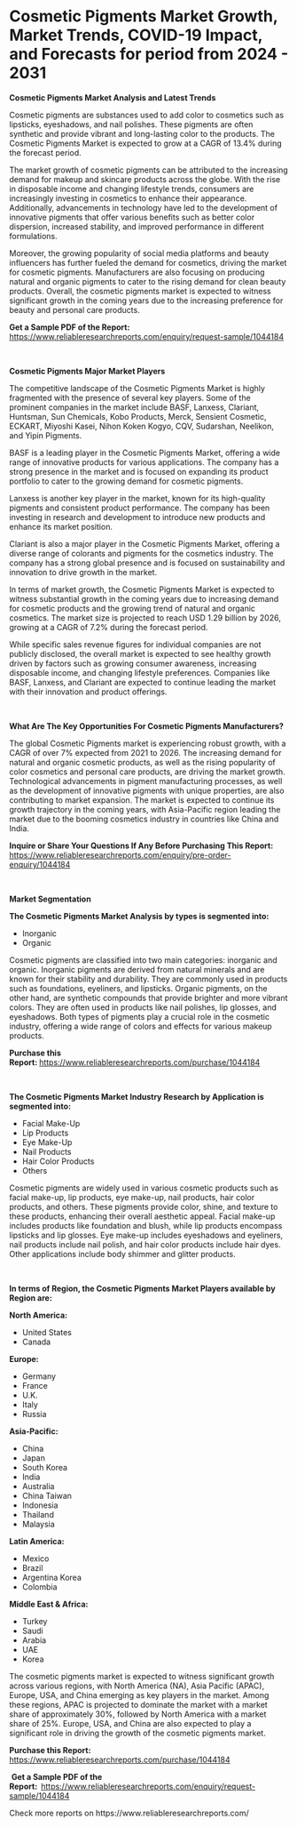 <p><h1>Cosmetic Pigments Market Growth, Market Trends, COVID-19 Impact, and Forecasts for period from 2024 - 2031</h1></p><p><strong>Cosmetic Pigments Market Analysis and Latest Trends</strong></p>
<p><p>Cosmetic pigments are substances used to add color to cosmetics such as lipsticks, eyeshadows, and nail polishes. These pigments are often synthetic and provide vibrant and long-lasting color to the products. The Cosmetic Pigments Market is expected to grow at a CAGR of 13.4% during the forecast period.</p><p>The market growth of cosmetic pigments can be attributed to the increasing demand for makeup and skincare products across the globe. With the rise in disposable income and changing lifestyle trends, consumers are increasingly investing in cosmetics to enhance their appearance. Additionally, advancements in technology have led to the development of innovative pigments that offer various benefits such as better color dispersion, increased stability, and improved performance in different formulations.</p><p>Moreover, the growing popularity of social media platforms and beauty influencers has further fueled the demand for cosmetics, driving the market for cosmetic pigments. Manufacturers are also focusing on producing natural and organic pigments to cater to the rising demand for clean beauty products. Overall, the cosmetic pigments market is expected to witness significant growth in the coming years due to the increasing preference for beauty and personal care products.</p></p>
<p><strong>Get a Sample PDF of the Report:&nbsp;</strong> <a href="https://www.reliableresearchreports.com/enquiry/request-sample/1044184">https://www.reliableresearchreports.com/enquiry/request-sample/1044184</a></p>
<p>&nbsp;</p>
<p><strong>Cosmetic Pigments Major Market Players</strong></p>
<p><p>The competitive landscape of the Cosmetic Pigments Market is highly fragmented with the presence of several key players. Some of the prominent companies in the market include BASF, Lanxess, Clariant, Huntsman, Sun Chemicals, Kobo Products, Merck, Sensient Cosmetic, ECKART, Miyoshi Kasei, Nihon Koken Kogyo, CQV, Sudarshan, Neelikon, and Yipin Pigments.</p><p>BASF is a leading player in the Cosmetic Pigments Market, offering a wide range of innovative products for various applications. The company has a strong presence in the market and is focused on expanding its product portfolio to cater to the growing demand for cosmetic pigments.</p><p>Lanxess is another key player in the market, known for its high-quality pigments and consistent product performance. The company has been investing in research and development to introduce new products and enhance its market position.</p><p>Clariant is also a major player in the Cosmetic Pigments Market, offering a diverse range of colorants and pigments for the cosmetics industry. The company has a strong global presence and is focused on sustainability and innovation to drive growth in the market.</p><p>In terms of market growth, the Cosmetic Pigments Market is expected to witness substantial growth in the coming years due to increasing demand for cosmetic products and the growing trend of natural and organic cosmetics. The market size is projected to reach USD 1.29 billion by 2026, growing at a CAGR of 7.2% during the forecast period.</p><p>While specific sales revenue figures for individual companies are not publicly disclosed, the overall market is expected to see healthy growth driven by factors such as growing consumer awareness, increasing disposable income, and changing lifestyle preferences. Companies like BASF, Lanxess, and Clariant are expected to continue leading the market with their innovation and product offerings.</p></p>
<p>&nbsp;</p>
<p><strong>What Are The Key Opportunities For Cosmetic Pigments Manufacturers?</strong></p>
<p><p>The global Cosmetic Pigments market is experiencing robust growth, with a CAGR of over 7% expected from 2021 to 2026. The increasing demand for natural and organic cosmetic products, as well as the rising popularity of color cosmetics and personal care products, are driving the market growth. Technological advancements in pigment manufacturing processes, as well as the development of innovative pigments with unique properties, are also contributing to market expansion. The market is expected to continue its growth trajectory in the coming years, with Asia-Pacific region leading the market due to the booming cosmetics industry in countries like China and India.</p></p>
<p><strong>Inquire or Share Your Questions If Any Before Purchasing This Report:</strong> <a href="https://www.reliableresearchreports.com/enquiry/pre-order-enquiry/1044184">https://www.reliableresearchreports.com/enquiry/pre-order-enquiry/1044184</a></p>
<p>&nbsp;</p>
<p><strong>Market Segmentation</strong></p>
<p><strong>The Cosmetic Pigments Market Analysis by types is segmented into:</strong></p>
<p><ul><li>Inorganic</li><li>Organic</li></ul></p>
<p><p>Cosmetic pigments are classified into two main categories: inorganic and organic. Inorganic pigments are derived from natural minerals and are known for their stability and durability. They are commonly used in products such as foundations, eyeliners, and lipsticks. Organic pigments, on the other hand, are synthetic compounds that provide brighter and more vibrant colors. They are often used in products like nail polishes, lip glosses, and eyeshadows. Both types of pigments play a crucial role in the cosmetic industry, offering a wide range of colors and effects for various makeup products.</p></p>
<p><strong>Purchase this Report:&nbsp;</strong><a href="https://www.reliableresearchreports.com/purchase/1044184">https://www.reliableresearchreports.com/purchase/1044184</a></p>
<p>&nbsp;</p>
<p><strong>The Cosmetic Pigments Market Industry Research by Application is segmented into:</strong></p>
<p><ul><li>Facial Make-Up</li><li>Lip Products</li><li>Eye Make-Up</li><li>Nail Products</li><li>Hair Color Products</li><li>Others</li></ul></p>
<p><p>Cosmetic pigments are widely used in various cosmetic products such as facial make-up, lip products, eye make-up, nail products, hair color products, and others. These pigments provide color, shine, and texture to these products, enhancing their overall aesthetic appeal. Facial make-up includes products like foundation and blush, while lip products encompass lipsticks and lip glosses. Eye make-up includes eyeshadows and eyeliners, nail products include nail polish, and hair color products include hair dyes. Other applications include body shimmer and glitter products.</p></p>
<p>&nbsp;</p>
<p><strong>In terms of Region, the Cosmetic Pigments Market Players available by Region are:</strong></p>
<p>
    <p> <strong> North America: </strong>
        <ul>
            <li>United States</li>
            <li>Canada</li>
        </ul>
        </p> 
    <p> <strong> Europe: </strong>
        <ul>
            <li>Germany</li>
            <li>France</li>
            <li>U.K.</li>
            <li>Italy</li>
            <li>Russia</li>
        </ul>
        </p> 
    <p> <strong> Asia-Pacific: </strong>
        <ul>
            <li>China</li>
            <li>Japan</li>
            <li>South Korea</li>
            <li>India</li>
            <li>Australia</li>
            <li>China Taiwan</li>
            <li>Indonesia</li>
            <li>Thailand</li>
            <li>Malaysia</li>
        </ul>
        </p> 
    <p> <strong> Latin America: </strong>
        <ul>
            <li>Mexico</li>
            <li>Brazil</li>
            <li>Argentina Korea</li>
            <li>Colombia</li>
        </ul>
        </p> 
    <p> <strong> Middle East & Africa: </strong>
        <ul>
            <li>Turkey</li>
            <li>Saudi</li>
            <li>Arabia</li>
            <li>UAE</li>
            <li>Korea</li>
        </ul>
    </p>
    </p>
<p><p>The cosmetic pigments market is expected to witness significant growth across various regions, with North America (NA), Asia Pacific (APAC), Europe, USA, and China emerging as key players in the market. Among these regions, APAC is projected to dominate the market with a market share of approximately 30%, followed by North America with a market share of 25%. Europe, USA, and China are also expected to play a significant role in driving the growth of the cosmetic pigments market.</p></p>
<p><strong>Purchase this Report: </strong><a href="https://www.reliableresearchreports.com/purchase/1044184">https://www.reliableresearchreports.com/purchase/1044184</a></p>
<p>&nbsp;<strong>Get a Sample PDF of the Report:&nbsp;&nbsp;</strong><a href="https://www.reliableresearchreports.com/enquiry/request-sample/1044184">https://www.reliableresearchreports.com/enquiry/request-sample/1044184</a></p>
<p><strong></strong></p>
<p>Check more reports on https://www.reliableresearchreports.com/</p>
